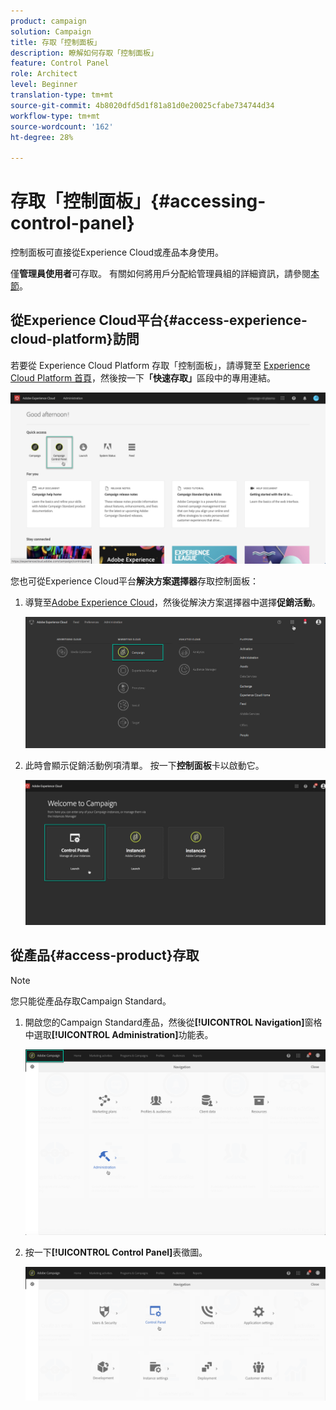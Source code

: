 ```yaml
---
product: campaign
solution: Campaign
title: 存取「控制面板」
description: 瞭解如何存取「控制面板」
feature: Control Panel
role: Architect
level: Beginner
translation-type: tm+mt
source-git-commit: 4b8020dfd5d1f81a81d0e20025cfabe734744d34
workflow-type: tm+mt
source-wordcount: '162'
ht-degree: 28%

---
```



# 存取「控制面板」{#accessing-control-panel}

控制面板可直接從Experience Cloud或產品本身使用。

僅&#x200B;**管理員使用者**&#x200B;可存取。 有關如何將用戶分配給管理員組的詳細資訊，請參閱[本節](../../discover/using/managing-permissions.md)。

## 從Experience Cloud平台{#access-experience-cloud-platform}訪問

若要從 Experience Cloud Platform 存取「控制面板」，請導覽至 [Experience Cloud Platform 首頁](https://experiencecloud.adobe.com/)，然後按一下&#x200B;**「快速存取」**&#x200B;區段中的專用連結。

![](assets/do-not-localize/quickaccess.png)

您也可從Experience Cloud平台&#x200B;**解決方案選擇器**&#x200B;存取控制面板：

1. 導覽至[Adobe Experience Cloud](https://experiencecloud.adobe.com/)，然後從解決方案選擇器中選擇&#x200B;**促銷活動**。

   ![](assets/do-not-localize/control_panel_access1.png)

1. 此時會顯示促銷活動例項清單。 按一下&#x200B;**控制面板**&#x200B;卡以啟動它。

   ![](assets/do-not-localize/control_panel_access2.png)

## 從產品{#access-product}存取

>[!NOTE]
>
>您只能從產品存取Campaign Standard。

1. 開啟您的Campaign Standard產品，然後從&#x200B;**[!UICONTROL Navigation]**&#x200B;窗格中選取&#x200B;**[!UICONTROL Administration]**&#x200B;功能表。

   ![](assets/control_panel_access3.png)

1. 按一下&#x200B;**[!UICONTROL Control Panel]**&#x200B;表徵圖。

   ![](assets/control_panel_access4.png)

